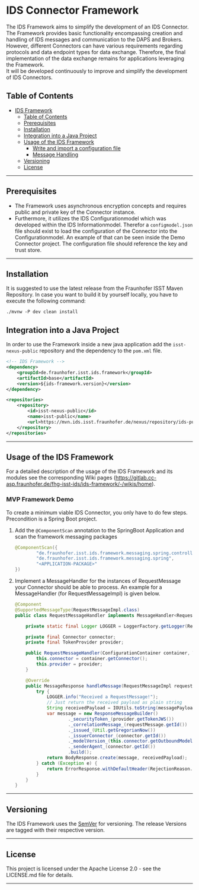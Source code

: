 # IDS Connector Framework

The IDS Framework aims to simplify the development of an IDS Connector.
The Framework provides basic functionality encompassing creation and handling of IDS messages and communication to the DAPS and Brokers. However,
different Connectors can have various requirements regarding protocols and data endpoint types for data exchange. Therefore, 
the final implementation of the data exchange remains for applications leveraging the Framework.  
It will be developed continuously to improve and simplify the development of IDS Connectors. 

## Table of Contents

<!-- TOC -->

- [IDS Framework](#ids-framework)
    - [Table of Contents](#table-of-contents)
    - [Prerequisites](#prerequisites)
    - [Installation](#installation)
    - [Integration into a Java Project](#integration-into-a-java-project)
    - [Usage of the IDS Framework](#usage-of-the-ids-framework)
        - [Write and import a configuration file](#write-and-import-a-configuration-file)
        - [Message Handling](#message-handling)
    - [Versioning](#versioning)
    - [License](#license)

<!-- /TOC -->
---

## Prerequisites

- The Framework  uses asynchronous encryption concepts and requires public and private key of the Connector instance. 
- Furthermore, it utilizes the IDS Configurationmodel which was developed within the IDS Informationmodel. Therefor a 
`configmodel.json` file should exist to load the configuration of the Connector into the Configurationmodel. An example of that can be seen inside the Demo Connector project. 
The configuration file should reference the key and trust store.

---

## Installation

It is suggested to use the latest release from the Fraunhofer ISST Maven Repository. In case you want to build 
it by yourself locally, you have to execute the following command:

```
./mvnw -P dev clean install
```

## Integration into a Java Project
In order to use the Framework inside a new java application add the `isst-nexus-public` repository and the dependency to 
the `pom.xml` file.

```xml
<!-- IDS Framework -->
<dependency>
    <groupId>de.fraunhofer.isst.ids.framework</groupId>
    <artifactId>base</artifactId>
    <version>${ids-framework.version}</version>
</dependency>

<repositories>
    <repository>
        <id>isst-nexus-public</id>
        <name>isst-public</name>
        <url>https://mvn.ids.isst.fraunhofer.de/nexus/repository/ids-public/</url>
    </repository>
</repositories>

```

---

## Usage of the IDS Framework

For a detailed description of the usage of the IDS Framework and its modules see the corresponding Wiki pages (https://gitlab.cc-asp.fraunhofer.de/fhg-isst-ids/ids-framework/-/wikis/home).

### MVP Framework Demo

To create a minimum viable IDS Connector, you only have to do few steps. Precondition is a Spring Boot project.

1. Add the ``@ComponentScan`` annotation to the SpringBoot Application and scan the framework messaging packages
    ```java
    @ComponentScan({
            "de.fraunhofer.isst.ids.framework.messaging.spring.controller",
            "de.fraunhofer.isst.ids.framework.messaging.spring",
            "<APPLICATION-PACKAGE>"
    })
    ```
   
2. Implement a MessageHandler for the instances of RequestMessage your Connector should be able to process.
   An example for a MessageHandler (for RequestMessageImpl) is given below.
    ````java
    @Component
    @SupportedMessageType(RequestMessageImpl.class)
    public class RequestMessageHandler implements MessageHandler<RequestMessageImpl> {
    
        private static final Logger LOGGER = LoggerFactory.getLogger(RequestMessageHandler.class);
    
        private final Connector connector;
        private final TokenProvider provider;
    
        public RequestMessageHandler(ConfigurationContainer container, TokenProvider provider){
            this.connector = container.getConnector();
            this.provider = provider;
        }

        @Override
        public MessageResponse handleMessage(RequestMessageImpl requestMessage, MessagePayload messagePayload) throws MessageHandlingException {
            try {
                LOGGER.info("Received a RequestMessage!");
                // Just return the received payload as plain string
                String receivedPayload = IOUtils.toString(messagePayload.getUnderlyingInputStream(), StandardCharsets.UTF_8.name()) + " - from RequestMessage!";
                var message = new ResponseMessageBuilder()
                        ._securityToken_(provider.getTokenJWS())
                        ._correlationMessage_(requestMessage.getId())
                        ._issued_(Util.getGregorianNow())
                        ._issuerConnector_(connector.getId())
                        ._modelVersion_(this.connector.getOutboundModelVersion())
                        ._senderAgent_(connector.getId())
                        .build();
                return BodyResponse.create(message, receivedPayload);
            } catch (Exception e) {
                return ErrorResponse.withDefaultHeader(RejectionReason.INTERNAL_RECIPIENT_ERROR, e.getMessage(), connector.getId(), connector.getOutboundModelVersion());
            }
        }
    }
    ````

---

## Versioning

The IDS Framework uses the [SemVer](https://semver.org/) for versioning. The release Versions are tagged with their respective version.

---

## License 

This project is licensed under the Apache License 2.0 - see the LICENSE.md file for details.

---